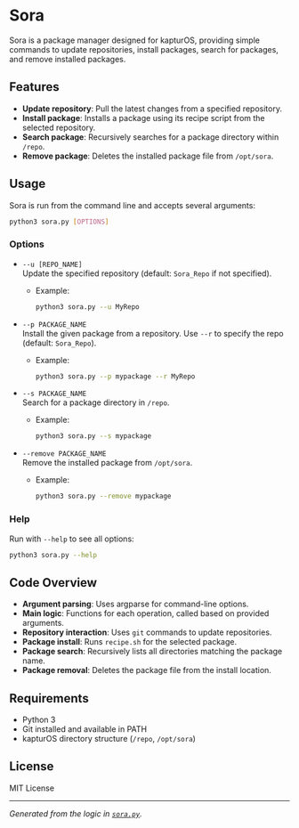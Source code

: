 # Sora

Sora is a package manager designed for kapturOS, providing simple commands to update repositories, install packages, search for packages, and remove installed packages.

## Features

- **Update repository**: Pull the latest changes from a specified repository.
- **Install package**: Installs a package using its recipe script from the selected repository.
- **Search package**: Recursively searches for a package directory within `/repo`.
- **Remove package**: Deletes the installed package file from `/opt/sora`.

## Usage

Sora is run from the command line and accepts several arguments:

```bash
python3 sora.py [OPTIONS]
```

### Options

- `--u [REPO_NAME]`  
  Update the specified repository (default: `Sora_Repo` if not specified).
  - Example:  
    ```bash
    python3 sora.py --u MyRepo
    ```

- `--p PACKAGE_NAME`  
  Install the given package from a repository. Use `--r` to specify the repo (default: `Sora_Repo`).
  - Example:  
    ```bash
    python3 sora.py --p mypackage --r MyRepo
    ```

- `--s PACKAGE_NAME`  
  Search for a package directory in `/repo`.
  - Example:  
    ```bash
    python3 sora.py --s mypackage
    ```

- `--remove PACKAGE_NAME`  
  Remove the installed package from `/opt/sora`.
  - Example:  
    ```bash
    python3 sora.py --remove mypackage
    ```

### Help

Run with `--help` to see all options:
```bash
python3 sora.py --help
```

## Code Overview

- **Argument parsing**: Uses argparse for command-line options.
- **Main logic**: Functions for each operation, called based on provided arguments.
- **Repository interaction**: Uses `git` commands to update repositories.
- **Package install**: Runs `recipe.sh` for the selected package.
- **Package search**: Recursively lists all directories matching the package name.
- **Package removal**: Deletes the package file from the install location.

## Requirements

- Python 3
- Git installed and available in PATH
- kapturOS directory structure (`/repo`, `/opt/sora`)

## License

MIT License

---

*Generated from the logic in [`sora.py`](sora.py).*
